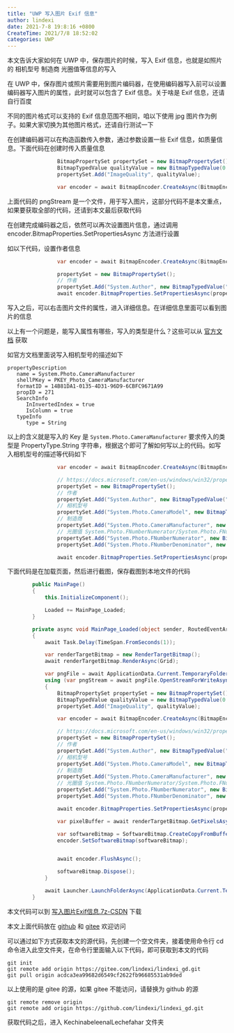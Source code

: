 ```yaml
---
title: "UWP 写入图片 Exif 信息"
author: lindexi
date: 2021-7-8 19:8:16 +0800
CreateTime: 2021/7/8 18:52:02
categories: UWP
---
```


本文告诉大家如何在 UWP 中，保存图片的时候，写入 Exif 信息，也就是如照片的 相机型号 制造商 光圈值等信息的写入

<!--more-->


<!-- CreateTime:2021/7/8 18:52:02 -->

<!-- 发布 -->

在 UWP 中，保存图片或照片需要用到图片编码器，在使用编码器写入前可以设置编码器写入图片的属性，此时就可以包含了 Exif 信息。关于啥是 Exif 信息，还请自行百度

不同的图片格式可以支持的 Exif 信息范围不相同，咱以下使用 jpg 图片作为例子。如果大家切换为其他图片格式，还请自行测试一下

在创建编码器可以在构造函数传入参数，通过参数设置一些 Exif 信息，如质量信息。下面代码在创建时传入质量信息

```csharp
                BitmapPropertySet propertySet = new BitmapPropertySet();
                BitmapTypedValue qualityValue = new BitmapTypedValue(0.77, PropertyType.Single);
                propertySet.Add("ImageQuality", qualityValue);

                var encoder = await BitmapEncoder.CreateAsync(BitmapEncoder.JpegEncoderId, pngStream.AsRandomAccessStream(), propertySet);
```

上面代码的 pngStream 是一个文件，用于写入图片，这部分代码不是本文重点，如果要获取全部的代码，还请到本文最后获取代码

在创建完成编码器之后，依然可以再次设置图片信息，通过调用 encoder.BitmapProperties.SetPropertiesAsync 方法进行设置

如以下代码，设置作者信息

```csharp
                var encoder = await BitmapEncoder.CreateAsync(BitmapEncoder.JpegEncoderId, pngStream.AsRandomAccessStream(), propertySet);

                propertySet = new BitmapPropertySet();
                // 作者
                propertySet.Add("System.Author", new BitmapTypedValue("lindexi", PropertyType.String));
                await encoder.BitmapProperties.SetPropertiesAsync(propertySet);
```

写入之后，可以右击图片文件的属性，进入详细信息。在详细信息里面可以看到图片的信息

以上有一个问题是，能写入属性有哪些，写入的类型是什么？这些可以从 [官方文档](https://docs.microsoft.com/en-us/windows/win32/properties/windows-properties-system?WT.mc_id=WD-MVP-5003260) 获取

如官方文档里面说写入相机型号的描述如下

```
propertyDescription
   name = System.Photo.CameraManufacturer
   shellPKey = PKEY_Photo_CameraManufacturer
   formatID = 14B81DA1-0135-4D31-96D9-6CBFC9671A99
   propID = 271
   SearchInfo
      InInvertedIndex = true
      IsColumn = true
   typeInfo
      type = String
```

以上的含义就是写入的 Key 是 `System.Photo.CameraManufacturer` 要求传入的类型是 PropertyType.String 字符串，根据这个即可了解如何写以上的代码。如写入相机型号的描述等代码如下

```csharp
                var encoder = await BitmapEncoder.CreateAsync(BitmapEncoder.JpegEncoderId, pngStream.AsRandomAccessStream(), propertySet);

                // https://docs.microsoft.com/en-us/windows/win32/properties/windows-properties-system?WT.mc_id=WD-MVP-5003260
                propertySet = new BitmapPropertySet();
                // 作者
                propertySet.Add("System.Author", new BitmapTypedValue("lindexi", PropertyType.String));
                // 相机型号
                propertySet.Add("System.Photo.CameraModel", new BitmapTypedValue("lindexi", PropertyType.String));
                // 制造商
                propertySet.Add("System.Photo.CameraManufacturer", new BitmapTypedValue("lindexi manufacturer", PropertyType.String));
                // 光圈值 System.Photo.FNumberNumerator/System.Photo.FNumberDenominator
                propertySet.Add("System.Photo.FNumberNumerator", new BitmapTypedValue(1, PropertyType.UInt32));
                propertySet.Add("System.Photo.FNumberDenominator", new BitmapTypedValue(10, PropertyType.UInt32));

                await encoder.BitmapProperties.SetPropertiesAsync(propertySet);
```

下面代码是在加载页面，然后进行截图，保存截图到本地文件的代码

```csharp
        public MainPage()
        {
            this.InitializeComponent();

            Loaded += MainPage_Loaded;
        }

        private async void MainPage_Loaded(object sender, RoutedEventArgs e)
        {
            await Task.Delay(TimeSpan.FromSeconds(1));

            var renderTargetBitmap = new RenderTargetBitmap();
            await renderTargetBitmap.RenderAsync(Grid);

            var pngFile = await ApplicationData.Current.TemporaryFolder.CreateFileAsync(Path.GetRandomFileName() + ".jpg");
            using (var pngStream = await pngFile.OpenStreamForWriteAsync())
            {
                BitmapPropertySet propertySet = new BitmapPropertySet();
                BitmapTypedValue qualityValue = new BitmapTypedValue(0.77, PropertyType.Single);
                propertySet.Add("ImageQuality", qualityValue);

                var encoder = await BitmapEncoder.CreateAsync(BitmapEncoder.JpegEncoderId, pngStream.AsRandomAccessStream(), propertySet);

                // https://docs.microsoft.com/en-us/windows/win32/properties/windows-properties-system?WT.mc_id=WD-MVP-5003260
                propertySet = new BitmapPropertySet();
                // 作者
                propertySet.Add("System.Author", new BitmapTypedValue("lindexi", PropertyType.String));
                // 相机型号
                propertySet.Add("System.Photo.CameraModel", new BitmapTypedValue("lindexi", PropertyType.String));
                // 制造商
                propertySet.Add("System.Photo.CameraManufacturer", new BitmapTypedValue("lindexi manufacturer", PropertyType.String));
                // 光圈值 System.Photo.FNumberNumerator/System.Photo.FNumberDenominator
                propertySet.Add("System.Photo.FNumberNumerator", new BitmapTypedValue(1, PropertyType.UInt32));
                propertySet.Add("System.Photo.FNumberDenominator", new BitmapTypedValue(10, PropertyType.UInt32));

                await encoder.BitmapProperties.SetPropertiesAsync(propertySet);

                var pixelBuffer = await renderTargetBitmap.GetPixelsAsync();

                var softwareBitmap = SoftwareBitmap.CreateCopyFromBuffer(pixelBuffer, BitmapPixelFormat.Bgra8, renderTargetBitmap.PixelWidth, renderTargetBitmap.PixelHeight);
                encoder.SetSoftwareBitmap(softwareBitmap);


                await encoder.FlushAsync();

                softwareBitmap.Dispose();
            }

            await Launcher.LaunchFolderAsync(ApplicationData.Current.TemporaryFolder);
        }
```

本文代码可以到 [写入图片Exif信息.7z-CSDN](https://download.csdn.net/download/lindexi_gd/20089118) 下载

本文上面代码放在 [github](https://github.com/lindexi/lindexi_gd/tree/acdca3ea99682d6549cf2622fb96685531ab9ded/KechinabeleenalLechefahar) 和 [gitee](https://gitee.com/lindexi/lindexi_gd/tree/acdca3ea99682d6549cf2622fb96685531ab9ded/KechinabeleenalLechefahar) 欢迎访问

可以通过如下方式获取本文的源代码，先创建一个空文件夹，接着使用命令行 cd 命令进入此空文件夹，在命令行里面输入以下代码，即可获取到本文的代码

```
git init
git remote add origin https://gitee.com/lindexi/lindexi_gd.git
git pull origin acdca3ea99682d6549cf2622fb96685531ab9ded
```

以上使用的是 gitee 的源，如果 gitee 不能访问，请替换为 github 的源

```
git remote remove origin
git remote add origin https://github.com/lindexi/lindexi_gd.git
```

获取代码之后，进入 KechinabeleenalLechefahar 文件夹

